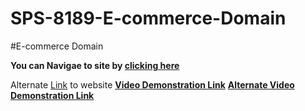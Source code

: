 # SPS-8189-E-commerce-Domain
#E-commerce Domain

**You can Navigae to site by [clicking here](https://wpstore.saivineeth.com/)**

Alternate [Link](https://d1u.f50.myftpupload.com) to website
**[Video Demonstration Link](https://youtu.be/AbcJOZJh7MU)**
**[Alternate Video Demonstration Link](https://youtu.be/kLMNF7Rqtuo)**
